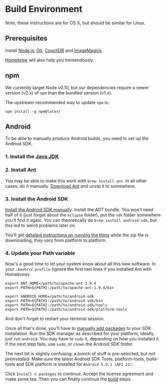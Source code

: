 # Build Environment

*Note*, these instructions are for OS X, but should be similar for Linux.

## Prerequisites

Install [Node.js][], [Git][], [CouchDB][] and [ImageMagick][].

[Homebrew][] will also help you tremendously.

[Node.js]: http://nodejs.org
[Git]: http://git-scm.com
[CouchDB]: https://couchdb.apache.org
[ImageMagick]: http://imagemagick.org
[Homebrew]: http://brew.sh

## npm

We currently target Node v0.10, but our dependencies require a newer version
(v2.x) of `npm` than the bundled version (v1.x).

The upstream-recommended way to update `npm` is:

    npm install -g npm@latest

## Android

To be able to manually produce Android builds, you need to set up the Android
SDK.

### 1. Install the [Java JDK][jdk]

[jdk]: http://www.oracle.com/technetwork/java/javase/downloads/index.html

### 2. Install Ant

You may be able to make this work with `brew install ant`. In all other
cases, do it manually. [Download Ant][ant] and unzip it to somewhere.

[ant]: http://ant.apache.org/bindownload.cgi

### 3. Install the Android SDK

[Install the Android SDK manually][android-sdk]. Install the ADT bundle. You
won't need half of it (just forget about the `eclipse` folder), put the `sdk`
folder somewhere you'll find it again. You can theoretically do `brew install
android-sdk`, but this led to weird problems later on.

You'll get [detailed instructions on running the thing][android-installing]
while the zip file is downloading, they vary from platform to platform.

[android-sdk]: https://developer.android.com/sdk/index.html
[android-installing]: https://developer.android.com/sdk/installing/index.html

### 4. Update your Path variable

Now's a good time to let your system know about all this new software. In your
`.bashrc`/`.profile` (ignore the first two lines if you installed Ant with
Homebrew):

    export ANT_HOME=/path/to/apache-ant-1.9.4
    export PATH=${PATH}:/path/to/apache-ant-1.9.4/bin

    export ANDROID_HOME=/path/to/android-sdk
    export PATH=${PATH}:/path/to/android-sdk/bin
    export PATH=${PATH}:/path/to/android-sdk/tools
    export PATH=${PATH}:/path/to/android-sdk/platform-tools

And don't forget to restart your terminal session.

Once all that's done, you'll have to [manually add packages][android-packages]
to your SDK installation. Run the SDK manager as described for your platform,
ideally, just run `android`. You may have to `sudo` it, depending on how you
installed it. If the next step fails, use `sudo`, or `chown` the Android SDK
folder.

[android-packages]: https://developer.android.com/sdk/installing/adding-packages.html

The next bit is slightly confusing: a bunch of stuff is pre-selected, but *not
preinstalled*. Make sure the latest Android SDK Tools, platform-tools,
build-tools and SDK platform is installed for `Android 5.0.1 (API 21)`.

Click `Install n packages` to continue. Accept the license agreement and make
some tea. Then you can finally continue the [build][] steps.

[build]: build.md
